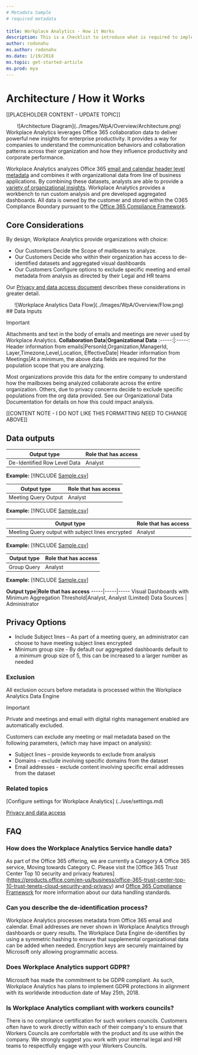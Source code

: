 ```yaml
---
# Metadata Sample
# required metadata

title: Workplace Analytics - How it Works
description: This is a Checklist to introduce what is required to implement Workplace Analytics for your Organization
author: rodonahu
ms.author: rodonahu
ms.date: 1/19/2018
ms.topic: get-started-article
ms.prod: mya
---
```


# Architecture / How it Works
[[PLACEHOLDER CONTENT - UPDATE TOPIC]]

<CENTER>
![Architecture Diagram](../Images/WpA/Overview/Architecture.png) </CENTER>
Workplace Analytics leverages Office 365 collaboration data to deliver powerful new insights for enterprise productivity. It provides a way for companies to understand the communication behaviors and collaboration patterns across their organization and how they influence productivity and corporate performance.

Workplace Analytics analyzes Office 365 [email and calendar header level metadata](Privacy-And-Data-Access.md) and combines it with organizational data from line of business applications.  By combining these datasets, analysts are able to provide a [variety of organizational insights](http://insights.office.com). Workplace Analytics provides a workbench to run custom analysis and pre developed aggregated dashboards.  All data is owned by the customer and stored within the O365 Compliance Boundary pursuant to the [Office 365 Compliance Framework](http://go.microsoft.com/fwlink/p/?LinkId=615657).

## Core Considerations
By design, Workplace Analytics provide organizations with choice:
*	Our Customers Decide the Scope of mailboxes to analyze.
* Our Customers Decide who within their organization has access to de-identified datasets and aggregated visual dashboards
* Our Customers Configure options to exclude specific meeting and email metadata from analysis as directed by their Legal and HR teams


Our [Privacy and data access document](Privacy-And-Data-Access.md) describes these considerations in greater detail.


<CENTER>
![Workplace Analytics Data Flow](../Images/WpA/Overview/Flow.png)
</CENTER>
## Data Inputs


>[!Important]
>Attachments and text in the body of emails and meetings are never used by Workplace Analytics.
**Collaboration Data**|**Organizational Data**
:-----:|:-----:
Header information from emails|PersonId,Organization,ManagerId, Layer,Timezone,Level,Location, EffectiveDate|
Header information from Meetings|At a minimum, the above data fields are required for the population scope that you are analyzing.

Most organizations provide this data for the entire company to understand how the mailboxes being analyzed collaborate across the entire organization. Others, due to privacy concerns decide to exclude specific populations from the org data provided. See our  Organizational Data Documentation for details on how this could impact analysis.

[[CONTENT NOTE - I DO NOT LIKE THIS FORMATTING NEED TO CHANGE ABOVE]]

<!--
## Test image path TEST ONLY

**Test image:**

Architecture.png [Architecture.png](../Images/WpA/Overview/Architecture.png)

**Test CSV file:**

Link to:

Row Level Data [Sample.csv](../Images/WpA/Overview/ExamplePersonQuery.csv)

Include: 

[!INCLUDE [Sample.csv](../Images/WpA/Overview/ExamplePersonQuery.csv)]
-->

## Data outputs

**Output type**|**Role that has access**
-----|-----
De-Identified Row Level Data|Analyst
**Example:** [!INCLUDE [Sample.csv](../Images/WpA/Overview/ExamplePersonQuery.csv)]

**Output type**|**Role that has access**
-----|-----
Meeting Query Output|Analyst
**Example:** [!INCLUDE [Sample.csv](../Images/WpA/Overview/ExampleMeetingQuery.csv)]

**Output type**|**Role that has access**
-----|-----
Meeting Query output with subject lines encrypted|Analyst
**Example:** [!INCLUDE [Sample.csv](../Images/WpA/Overview/ExampleMeetingHASHQuery.csv)]

**Output type**|**Role that has access**
-----|-----
Group Query|Analyst
**Example:** [!INCLUDE [Sample.csv](../Images/WpA/Overview/ExampleGroupQuery.csv)] 

**Output type**|**Role that has access**
-----|-----|-----
Visual Dashboards with Minimum Aggregation Threshold|Analyst, Analyst (Limited)
Data Sources | Administrator 

## Privacy Options
* Include Subject lines – As part of a meeting query, an administrator can choose to have meeting subject lines encrypted
* Minimum group size - By default our aggregated dashboards default to a minimum group size of 5, this can be increased to a larger number as needed

### Exclusion
All exclusion occurs before metadata is processed within the Workplace Analytics Data Engine
>[!Important]
>Private and meetings and email with digital rights management enabled are automatically excluded.

Customers can exclude any meeting or mail metadata based on the following parameters, (which may have impact on analysis):
* Subject lines – provide keywords to exclude from analysis
* Domains – exclude involving specific domains from the dataset
* Email addresses - exclude content involving specific email addresses from the dataset

### Related topics

[Configure settings for Workplace Analytics] (../use/settings.md) 

[Privacy and data access](Privacy-And-Data-Access.md)

## FAQ

### How does the Workplace Analytics Service handle data?
As part of the Office 365 offering, we are currently a Category A Office 365 service, Moving towards Category C. Please visit the [Office 365 Trust Center Top 10 security and privacy features] (https://products.office.com/en-us/business/office-365-trust-center-top-10-trust-tenets-cloud-security-and-privacy) and [Office 365 Compliance Framework](http://go.microsoft.com/fwlink/p/?LinkId=615657) for more information about our data handling standards.

### Can you describe the de-identification process?
Workplace Analytics processes metadata from Office 365 email and calendar. Email addresses are never shown in Workplace Analytics through dashboards or query results. The Workplace Data Engine de-identifies by using a symmetric hashing to ensure that supplemental organizational data can be added when needed. Encryption keys are securely maintained by Microsoft only allowing programmatic access.

### Does Workplace Analytics support GDPR?
Microsoft has made the commitment to be GDPR compliant. As such, Workplace Analytics has plans to implement GDPR protections in alignment with its worldwide introduction date of May 25th, 2018.

### Is Workplace Analytics compliant with workers councils?
There is no compliance certification for such workers councils.  Customers often have to work directly within each of their company's to ensure that Workers Councils are comfortable with the product and its use within the company.  We strongly suggest you work with your internal legal and HR teams to respectfully engage with your Workers Councils.
